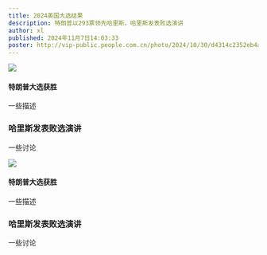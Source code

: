 ```yaml
---
title: 2024美国大选结果
description: 特朗普以293票领先哈里斯，哈里斯发表败选演讲
author: xl
published: 2024年11月7日14:03:33
poster: http://vip-public.people.com.cn/photo/2024/10/30/d4314c2352eb4a1f9344f51dff68ae76wyrc_m.jpg
---
```


![](http://vip-public.people.com.cn/photo/2024/10/30/d4314c2352eb4a1f9344f51dff68ae76wyrc_m.jpg)

#### 特朗普大选获胜
  一些描述

### 哈里斯发表败选演讲
  一些讨论

![](http://vip-public.people.com.cn/photo/2024/10/30/d4314c2352eb4a1f9344f51dff68ae76wyrc_m.jpg)

#### 特朗普大选获胜
  一些描述

### 哈里斯发表败选演讲
  一些讨论